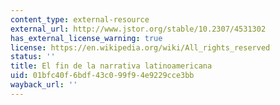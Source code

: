 ```yaml
---
content_type: external-resource
external_url: http://www.jstor.org/stable/10.2307/4531302
has_external_license_warning: true
license: https://en.wikipedia.org/wiki/All_rights_reserved
status: ''
title: El fin de la narrativa latinoamericana
uid: 01bfc40f-6bdf-43c0-99f9-4e9229cce3bb
wayback_url: ''
---
```

